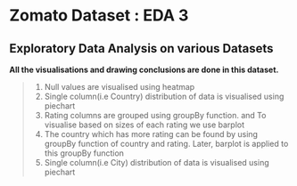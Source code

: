 # Zomato Dataset : EDA 3

## Exploratory Data Analysis on various Datasets

**All the visualisations and drawing conclusions are done in this dataset.**
> 1. Null values are visualised using heatmap
> 2. Single column(i.e Country) distribution of data is visualised using piechart 
> 3. Rating columns are grouped using groupBy function. and To visualise based on sizes of each rating we use barplot 
> 4. The country which has more rating can be found by using groupBy function of country and rating. Later, barplot is applied to this groupBy function
> 5. Single column(i.e City) distribution of data is visualised using piechart



